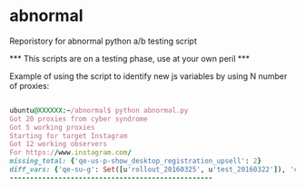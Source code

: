 # abnormal
Reporistory for abnormal python a/b testing script

*** This scripts are on a testing phase, use at your own peril ***

Example of using the script to identify new js variables by using N number of proxies:

```ruby

ubuntu@XXXXXX:~/abnormal$ python abnormal.py 
Got 20 proxies from cyber syndrome
Got 5 working proxies
Starting for target Instagram
Got 12 working observers
For https://www.instagram.com/
missing_total: {'qe-us-p-show_desktop_registration_upsell': 2}
diff_vars: {'qe-su-g': Set([u'rollout_20160325', u'test_20160322']), 'config-csrf_token': Set([u'rEdRg95anVlV4trW8sC12xkX49fYAsHt', u'SRe0vZ8bUMAk3NyrOzwZR15uko3eDU7w', u'6NL0EfdndvYwJCOGa2GfiZ3R7DlJil1L', u'b3qL91SbDS8Fz2X5eSebXIrqrvIIQ5hl', u'jb9k2Ert511dC2l4LB6LzRG99cfKgoM0', u's8bVw03bWCXoVLok5AQgrvzM4ZtAl589', u'mDNfzuC3qmrIHoCSjEEBUkz5VWvGQhuI', u'u9udxwNtE9xWtJL0ae5VltBLl7jLn41u', u'MQ6Q6GzJG9c03N12Mm7WnCiPgDSc54yG', u'XEBT7IPkroVSHdSvKadeyeHwkwW8xrld', u'liXFyX350sxPzPmqthZTMcvYvbypUQY8', u'Q5OwWVB9rs5TV5PMeBD0Ii93HWqY6Rkz']), 'qe-us-p-show_desktop_registration_upsell': Set([u'false', u'true']), 'qe-us-g': Set([u'', u'show_desktop_registration_upsell_03', u'show_desktop_registration_upsell_test_03']), 'country_code': Set([u'US', u'FR', u'DE', u'VN', u'GB', u'IN', u'RO'])}
--------------------------------------------------
```
